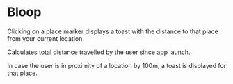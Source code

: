 # Bloop

Clicking on a place marker displays a toast with the distance to that place from your current location.

Calculates total distance travelled by the user since app launch.

In case the user is in proximity of a location by 100m, a toast is displayed for that place.
